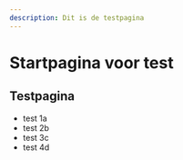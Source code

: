 ```yaml
---
description: Dit is de testpagina
---
```


# Startpagina voor test

## Testpagina

* test 1a
* test 2b
* test 3c
* test 4d

